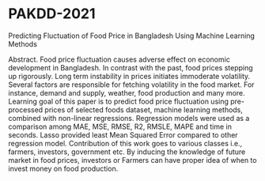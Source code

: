 # PAKDD-2021

Predicting Fluctuation of Food Price in Bangladesh Using Machine Learning Methods

Abstract. Food price fluctuation causes adverse effect on economic development
in Bangladesh. In contrast with the past, food prices stepping up rigorously. Long term
instability in prices initiates immoderate volatility. Several factors are responsible for
fetching volatility in the food market. For instance, demand and supply, weather, food
production and many more. Learning goal of this paper is to predict food price fluctuation using pre-processed prices of selected foods dataset, machine learning methods,
combined with non-linear regressions. Regression models were used as a comparison
among MAE, MSE, RMSE, R2, RMSLE, MAPE and time in seconds. Lasso provided
least Mean Squared Error compared to other regression model. Contribution of this
work goes to various classes i.e., farmers, investors, government etc. By inducing the
knowledge of future market in food prices, investors or Farmers can have proper idea
of when to invest money on food production.

